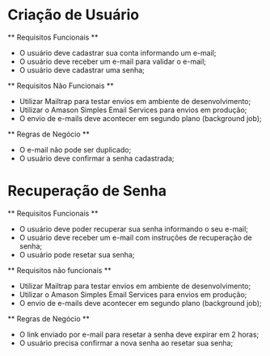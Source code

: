 # Criação de Usuário

** Requisitos Funcionais **

- O usuário deve cadastrar sua conta informando um e-mail;
- O usuário deve receber um e-mail para validar o e-mail;
- O usuário deve cadastrar uma senha;

** Requisitos Não Funcionais **

- Utilizar Mailtrap para testar envios em ambiente de desenvolvimento;
- Utilizar o Amason Simples Email Services para envios em produção;
- O envio de e-mails deve acontecer em segundo plano (background job);

** Regras de Negócio **

- O e-mail não pode ser duplicado;
- O usuário deve confirmar a senha cadastrada;

# Recuperação de Senha

** Requisitos Funcionais **

- O usuário deve poder recuperar sua senha informando o seu e-mail;
- O usuário deve receber um e-mail com instruções de recuperação de senha;
- O usuário pode resetar sua senha;

** Requisitos não funcionais **

- Utilizar Mailtrap para testar envios em ambiente de desenvolvimento;
- Utilizar o Amason Simples Email Services para envios em produção;
- O envio de e-mails deve acontecer em segundo plano (background job);

** Regras de Negócio **

- O link enviado por e-mail para resetar a senha deve expirar em 2 horas;
- O usuário precisa confirmar a nova senha ao resetar sua senha;
